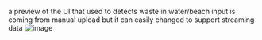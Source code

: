 a preview of the UI that used to detects waste in water/beach
input is coming from manual upload but it can easily changed to support streaming data
![image](https://github.com/user-attachments/assets/6b7f38c2-4a7d-4080-b9b0-168daac4de32)
